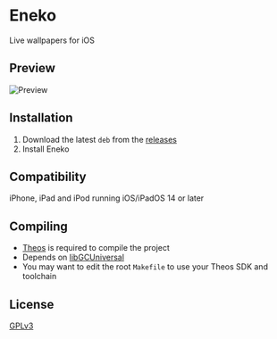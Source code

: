 # Eneko
Live wallpapers for iOS

## Preview
<img src="Preview.png" alt="Preview" />

## Installation
1. Download the latest `deb` from the [releases](https://github.com/Traurige/Eneko/releases)
2. Install Eneko

## Compatibility
iPhone, iPad and iPod running iOS/iPadOS 14 or later

## Compiling
  - [Theos](https://theos.dev/) is required to compile the project
  - Depends on [libGCUniversal](https://github.com/MrGcGamer/LibGcUniversalDocumentation)
  - You may want to edit the root `Makefile` to use your Theos SDK and toolchain

## License
[GPLv3](https://github.com/Traurige/Eneko/blob/main/COPYING)
